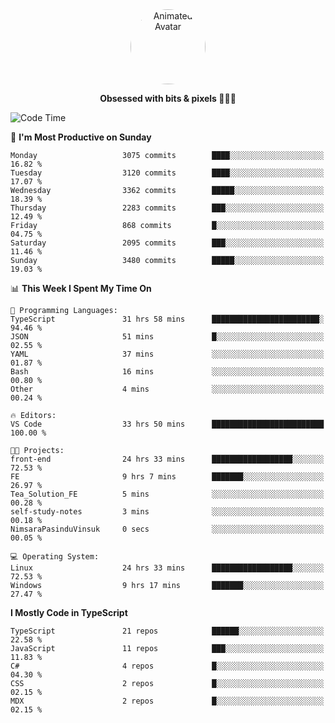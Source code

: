 
<div align="center">
  <img 
    src="https://i.postimg.cc/W1R4TF4j/d6kpuve-c97567cf-518b-4b86-a271-5c89d88d22f7.gif" 
    width="120" 
    height="120" 
    alt="Animated Avatar" 
    style="border-radius: 50%;" 
  />
  
  <strong>Obsessed with bits & pixels 🧑‍💻🎨</strong>
</div>


<!--
### 🛠️ Main Tech Stack

<div align="center">
  <img src="https://cdn.jsdelivr.net/gh/devicons/devicon/icons/javascript/javascript-original.svg" height="25" alt="JavaScript" />
  <img src="https://cdn.jsdelivr.net/gh/devicons/devicon/icons/react/react-original.svg" height="25" alt="React" />
  <img src="https://cdn.jsdelivr.net/gh/devicons/devicon/icons/cplusplus/cplusplus-original.svg" height="25" alt="C++" />
  <img src="https://cdn.jsdelivr.net/gh/devicons/devicon/icons/rust/rust-original.svg" height="25" alt="Rust" />
  <img src="https://cdn.jsdelivr.net/gh/devicons/devicon/icons/java/java-original.svg" height="25" alt="Java" />
  <img src="https://skillicons.dev/icons?i=mysql" height="25" alt="MySQL" />
  <img src="https://skillicons.dev/icons?i=pr" height="25" alt="Premiere Pro" />
</div> -->

<!--START_SECTION:waka-->
![Code Time](http://img.shields.io/badge/Code%20Time-2%2C499%20hrs%2038%20mins-blue)

📅 **I'm Most Productive on Sunday** 

```text
Monday                   3075 commits        ████░░░░░░░░░░░░░░░░░░░░░   16.82 % 
Tuesday                  3120 commits        ████░░░░░░░░░░░░░░░░░░░░░   17.07 % 
Wednesday                3362 commits        █████░░░░░░░░░░░░░░░░░░░░   18.39 % 
Thursday                 2283 commits        ███░░░░░░░░░░░░░░░░░░░░░░   12.49 % 
Friday                   868 commits         █░░░░░░░░░░░░░░░░░░░░░░░░   04.75 % 
Saturday                 2095 commits        ███░░░░░░░░░░░░░░░░░░░░░░   11.46 % 
Sunday                   3480 commits        █████░░░░░░░░░░░░░░░░░░░░   19.03 % 
```


📊 **This Week I Spent My Time On** 

```text
💬 Programming Languages: 
TypeScript               31 hrs 58 mins      ████████████████████████░   94.46 % 
JSON                     51 mins             █░░░░░░░░░░░░░░░░░░░░░░░░   02.55 % 
YAML                     37 mins             ░░░░░░░░░░░░░░░░░░░░░░░░░   01.87 % 
Bash                     16 mins             ░░░░░░░░░░░░░░░░░░░░░░░░░   00.80 % 
Other                    4 mins              ░░░░░░░░░░░░░░░░░░░░░░░░░   00.24 % 

🔥 Editors: 
VS Code                  33 hrs 50 mins      █████████████████████████   100.00 % 

🐱‍💻 Projects: 
front-end                24 hrs 33 mins      ██████████████████░░░░░░░   72.53 % 
FE                       9 hrs 7 mins        ███████░░░░░░░░░░░░░░░░░░   26.97 % 
Tea_Solution_FE          5 mins              ░░░░░░░░░░░░░░░░░░░░░░░░░   00.28 % 
self-study-notes         3 mins              ░░░░░░░░░░░░░░░░░░░░░░░░░   00.18 % 
NimsaraPasinduVinsuk     0 secs              ░░░░░░░░░░░░░░░░░░░░░░░░░   00.05 % 

💻 Operating System: 
Linux                    24 hrs 33 mins      ██████████████████░░░░░░░   72.53 % 
Windows                  9 hrs 17 mins       ███████░░░░░░░░░░░░░░░░░░   27.47 % 
```

**I Mostly Code in TypeScript** 

```text
TypeScript               21 repos            ██████░░░░░░░░░░░░░░░░░░░   22.58 % 
JavaScript               11 repos            ███░░░░░░░░░░░░░░░░░░░░░░   11.83 % 
C#                       4 repos             █░░░░░░░░░░░░░░░░░░░░░░░░   04.30 % 
CSS                      2 repos             █░░░░░░░░░░░░░░░░░░░░░░░░   02.15 % 
MDX                      2 repos             █░░░░░░░░░░░░░░░░░░░░░░░░   02.15 % 
```




<!--END_SECTION:waka-->
